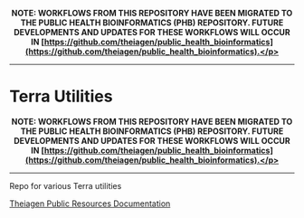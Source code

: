 
**<p align="center">NOTE: WORKFLOWS FROM THIS REPOSITORY HAVE BEEN MIGRATED TO THE PUBLIC HEALTH BIOINFORMATICS (PHB) REPOSITORY. FUTURE DEVELOPMENTS AND UPDATES FOR THESE WORKFLOWS WILL OCCUR IN [https://github.com/theiagen/public_health_bioinformatics](https://github.com/theiagen/public_health_bioinformatics).</p>**

----

# Terra Utilities

**<p align="center">NOTE: WORKFLOWS FROM THIS REPOSITORY HAVE BEEN MIGRATED TO THE PUBLIC HEALTH BIOINFORMATICS (PHB) REPOSITORY. FUTURE DEVELOPMENTS AND UPDATES FOR THESE WORKFLOWS WILL OCCUR IN [https://github.com/theiagen/public_health_bioinformatics](https://github.com/theiagen/public_health_bioinformatics).</p>**

----


Repo for various Terra utilities

[Theiagen Public Resources Documentation](https://theiagen.notion.site/Theiagen-Public-Health-Resources-a4bd134b0c5c4fe39870e21029a30566)
